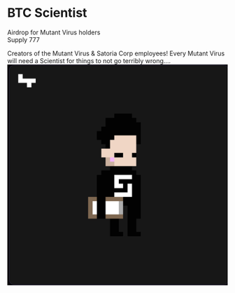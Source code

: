 # BTC Scientist

Airdrop for Mutant Virus holders\
Supply 777

Creators of the Mutant Virus & Satoria Corp employees! Every Mutant Virus will need a Scientist for things to not go terribly wrong....\
![](<../.gitbook/assets/image (7).png>)
